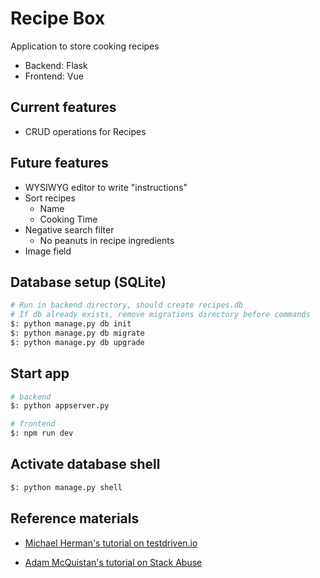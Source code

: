Recipe Box
==========================
Application to store cooking recipes
- Backend: Flask
- Frontend: Vue

Current features
---------------
- CRUD operations for Recipes

Future features
---------------
- WYSIWYG editor to write "instructions"
- Sort recipes
    - Name
    - Cooking Time
- Negative search filter
    - No peanuts in recipe ingredients
- Image field 

Database setup (SQLite)
---------------
```bash
# Run in backend directory, should create recipes.db
# If db already exists, remove migrations directory before commands
$: python manage.py db init
$: python manage.py db migrate
$: python manage.py db upgrade
```

Start app
---------------
```bash
# backend
$: python appserver.py

# frontend
$: npm run dev
```

Activate database shell
---------------
```bash
$: python manage.py shell
```

Reference materials
---------------
- [Michael Herman's tutorial on testdriven.io](https://testdriven.io/blog/developing-a-single-page-app-with-flask-and-vuejs/ "Michael Herman's Tutorial")

- [Adam McQuistan's tutorial on Stack Abuse](https://stackabuse.com/single-page-apps-with-vue-js-and-flask-restful-api-with-flask/ "Adam McQuistan's Tutorial")
